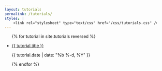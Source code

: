 ```yaml
---
layout: tutorials
permalink: /tutorials/
styles: |
    <link rel="stylesheet" type="text/css" href="/css/tutorials.css" />
---
```


<ul class="tutorials">
    {% for tutorial in site.tutorials reversed %}
    <li class="windowpane">
        <p><a class="link" href="{{ tutorial.url | prepend: site.baseurl }}">{{ tutorial.title }}</a></p>
        <p class="date">{{ tutorial.date | date: "%b %-d, %Y" }}</p>
    </li>
    {% endfor %}
</ul>
